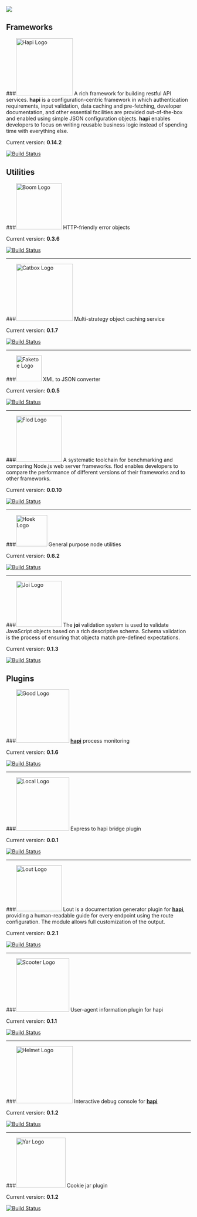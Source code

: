 <img src="https://raw.github.com/spumko/spumko/master/images/spumko.png" />

## Frameworks

###<a href="https://github.com/spumko/hapi"><img src="https://raw.github.com/spumko/hapi/master/images/hapi.png" height="155" alt="Hapi Logo" /></a>
A rich framework for building restful API services. **hapi** is a configuration-centric framework in which
authentication requirements, input validation, data caching and pre-fetching, developer documentation,
and other essential facilities are provided out-of-the-box and enabled using simple JSON configuration
objects. **hapi** enables developers to focus on writing reusable business logic instead of spending time
with everything else.

Current version: **0.14.2**

[![Build Status](https://secure.travis-ci.org/spumko/hapi.png)](http://travis-ci.org/spumko/hapi)


## Utilities

###<a href="https://github.com/spumko/boom"><img src="https://raw.github.com/spumko/boom/master/images/boom.png" height="125" alt="Boom Logo" /></a>
HTTP-friendly error objects

Current version: **0.3.6**

[![Build Status](https://secure.travis-ci.org/spumko/boom.png)](http://travis-ci.org/spumko/boom)

***

###<a href="https://github.com/spumko/catbox"><img src="https://raw.github.com/spumko/catbox/master/images/catbox.png" height="155" alt="Catbox Logo" /></a>
Multi-strategy object caching service

Current version: **0.1.7**

[![Build Status](https://secure.travis-ci.org/spumko/catbox.png)](http://travis-ci.org/spumko/catbox)

***

###<a href="https://github.com/spumko/faketoe"><img src="https://raw.github.com/spumko/faketoe/master/images/faketoe.png" height="70" alt="Faketoe Logo" /></a>
XML to JSON converter

Current version: **0.0.5**

[![Build Status](https://secure.travis-ci.org/spumko/faketoe.png)](http://travis-ci.org/spumko/faketoe)

***

###<a href="https://github.com/spumko/flod"><img src="https://raw.github.com/spumko/flod/master/images/flod.png" height="125" alt="Flod Logo" /></a>
A systematic toolchain for benchmarking and comparing Node.js web server frameworks. flod enables developers to compare the performance of different versions of their frameworks and to other frameworks.

Current version: **0.0.10**

[![Build Status](https://secure.travis-ci.org/spumko/flod.png)](http://travis-ci.org/spumko/flod)

***

###<a href="https://github.com/spumko/hoek"><img src="https://raw.github.com/spumko/hoek/master/images/hoek.png" height="85" alt="Hoek Logo" /></a>
General purpose node utilities

Current version: **0.6.2**

[![Build Status](https://secure.travis-ci.org/spumko/hoek.png)](http://travis-ci.org/spumko/hoek)

***

###<a href="https://github.com/spumko/joi"><img src="https://raw.github.com/spumko/joi/master/images/joi.png" height="125" alt="Joi Logo" /></a>
The **joi** validation system is used to validate JavaScript objects based on a rich descriptive schema.
Schema validation is the process of ensuring that objecta match pre-defined expectations.

Current version: **0.1.3**

[![Build Status](https://secure.travis-ci.org/spumko/joi.png)](http://travis-ci.org/spumko/joi)


## Plugins

###<a href="https://github.com/spumko/good"><img src="https://raw.github.com/spumko/good/master/images/good.png" height="145" alt="Good Logo" /></a>
[**hapi**](/walamrtlabs/hapi) process monitoring

Current version: **0.1.6**

[![Build Status](https://secure.travis-ci.org/spumko/good.png)](http://travis-ci.org/spumko/good)

***

###<a href="https://github.com/spumko/local"><img src="https://raw.github.com/spumko/local/master/images/local.png" height="145" alt="Local Logo" /></a>
Express to hapi bridge plugin

Current version: **0.0.1**

[![Build Status](https://secure.travis-ci.org/spumko/local.png)](http://travis-ci.org/spumko/local)

***

###<a href="https://github.com/spumko/lout"><img src="https://raw.github.com/spumko/lout/master/images/lout.png" height="125" alt="Lout Logo" /></a>
Lout is a documentation generator plugin for [**hapi**](https://github.com/spumko/hapi), providing a human-readable guide for every endpoint using the route configuration. The module allows full customization of the output.

Current version: **0.2.1**

[![Build Status](https://secure.travis-ci.org/spumko/lout.png)](http://travis-ci.org/spumko/lout)

***

###<a href="https://github.com/spumko/scooter"><img src="https://raw.github.com/spumko/scooter/master/images/scooter.png" height="145" alt="Scooter Logo" /></a>
User-agent information plugin for hapi

Current version: **0.1.1**

[![Build Status](https://secure.travis-ci.org/spumko/scooter.png)](http://travis-ci.org/spumko/scooter)

***

###<a href="https://github.com/spumko/tv"><img src="https://raw.github.com/spumko/tv/master/images/tv.png" height="155" alt="Helmet Logo" /></a>
Interactive debug console for [**hapi**](https://github.com/spumko/hapi)

Current version: **0.1.2**

[![Build Status](https://secure.travis-ci.org/spumko/tv.png)](http://travis-ci.org/spumko/tv)

***

###<a href="https://github.com/spumko/yar"><img src="https://raw.github.com/spumko/yar/master/images/yar.png" height="135" alt="Yar Logo" /></a>
Cookie jar plugin

Current version: **0.1.2**

[![Build Status](https://secure.travis-ci.org/spumko/yar.png)](http://travis-ci.org/spumko/yar)
